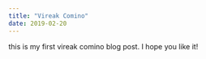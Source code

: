 ```yaml
---
title: "Vireak Comino"
date: 2019-02-20
---
```

this is my first vireak comino blog post.
I hope you like it!
